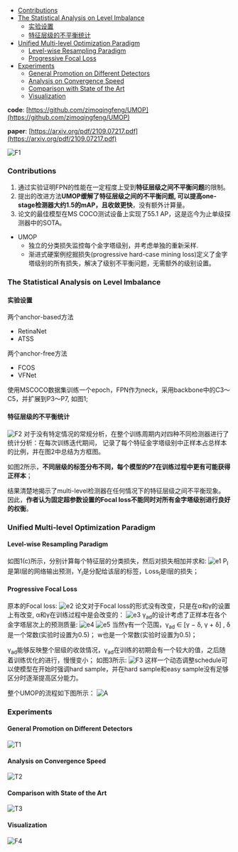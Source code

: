 
- [Contributions](#contributions)
- [The Statistical Analysis on Level Imbalance](#the-statistical-analysis-on-level-imbalance)
  + [实验设置](#实验设置)
  + [特征层级的不平衡统计](#特征层级的不平衡统计)
- [Unified Multi-level Optimization Paradigm](#unified-multi-level-optimization-paradigm)
  + [Level-wise Resampling Paradigm](#level-wise-resampling-paradigm)
  + [Progressive Focal Loss](#progressive-focal-loss)
- [Experiments](#experiments)
  + [General Promotion on Different Detectors](#general-promotion-on-different-detectors)
  + [Analysis on Convergence Speed](#analysis-on-convergence-speed)
  + [Comparison with State of the Art](#comparison-with-state-of-the-art)
  + [Visualization](#visualization)

**code**: [https://github.com/zimoqingfeng/UMOP](https://github.com/zimoqingfeng/UMOP) 

**paper**: [https://arxiv.org/pdf/2109.07217.pdf](https://arxiv.org/pdf/2109.07217.pdf) 

![F1](./imgs/UMOP/F1.png) 

### Contributions
1. 通过实验证明FPN的性能在一定程度上受到**特征层级之间不平衡问题**的限制。
2. 提出的改进方法**UMOP缓解了特征层级之间的不平衡问题, 可以提高one-stage检测器大约1.5的mAP，且收敛更快**，没有额外计算量。
3. 论文的最佳模型在MS COCO测试设备上实现了55.1 AP，这是迄今为止单级探测器中的SOTA。

- UMOP
  -  独立的分类损失监控每个金字塔级别，并考虑单独的重新采样.
  -  渐进式硬案例挖掘损失(progressive hard-case mining loss)定义了金字塔级别的所有损失，解决了级别不平衡问题，无需额外的级别设置。

### The Statistical Analysis on Level Imbalance
#### 实验设置
两个anchor-based方法
- RetinaNet
- ATSS

两个anchor-free方法
- FCOS
- VFNet

使用MSCOCO数据集训练一个epoch，FPN作为neck，采用backbone中的C3～C5，并扩展到P3～P7, 如图1;
#### 特征层级的不平衡统计
![F2](./imgs/UMOP/F2.png) 
对于没有特定情况的常规分析，在整个训练周期内对四种不同检测器进行了统计分析：在每次训练迭代期间，
记录了每个特征金字塔级别中正样本占总样本的比例，并在图2中总结为方框图。

如图2所示，**不同层级的标签分布不同，每个模型的P7在训练过程中更有可能获得正样本**；

结果清楚地揭示了multi-level检测器在任何情况下的特征层级之间不平衡现象。
因此，**作者认为固定超参数设置的Focal loss不能同时对所有金字塔级别进行良好的权衡**。

### Unified Multi-level Optimization Paradigm

#### Level-wise Resampling Paradigm
如图1(c)所示，分别计算每个特征层的分类损失，然后对损失相加并求和:
![e1](./imgs/UMOP/e1.png) 
P<sub>l</sub>是第l层的网络输出预测，Y<sub>l</sub>是分配给该层的标签，Loss<sub>l</sub>是l层的损失；

#### Progressive Focal Loss
原本的Focal loss:
![e2](./imgs/UMOP/e2.png) 
论文对于Focal loss的形式没有改变，只是在α和γ的设置上有改变, α和γ在训练过程中是会改变的：
![e3](./imgs/UMOP/e3.png) 
γ<sub>ad</sub>的设计考虑了正样本在各个金字塔层次上的预测质量:
![e4](./imgs/UMOP/e4.png) 
![e5](./imgs/UMOP/e5.png) 
当然γ有一个范围，γ<sub>ad</sub> ∈ [γ − δ, γ + δ] , δ是一个常数(实验时设置为0.5)； 
w也是一个常数(实验时设置为0.5)；

γ<sub>ad</sub>能够反映整个层级的收敛情况，γ<sub>ad</sub>在训练的初期会有一个较大的值，之后随着训练优化的进行，慢慢变小；
如图3所示:
![F3](./imgs/UMOP/F3.png) 
这样一个动态调整schedule可以使模型在开始时强调hard sample，并在hard sample和easy sample没有足够区分时逐渐提高区分能力。

整个UMOP的流程如下图所示：
![A](./imgs/UMOP/A.png) 

### Experiments
#### General Promotion on Different Detectors
![T1](./imgs/UMOP/T1.png) 

#### Analysis on Convergence Speed
![T2](./imgs/UMOP/T2.png) 

#### Comparison with State of the Art
![T3](./imgs/UMOP/T3.png) 

#### Visualization
![F4](./imgs/UMOP/F4.png) 

